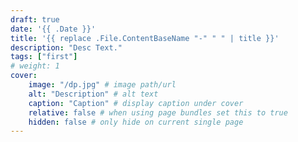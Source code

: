 ```yaml
---
draft: true
date: '{{ .Date }}'
title: '{{ replace .File.ContentBaseName "-" " " | title }}'
description: "Desc Text."
tags: ["first"]
# weight: 1
cover:
    image: "/dp.jpg" # image path/url
    alt: "Description" # alt text
    caption: "Caption" # display caption under cover
    relative: false # when using page bundles set this to true
    hidden: false # only hide on current single page
---
```

